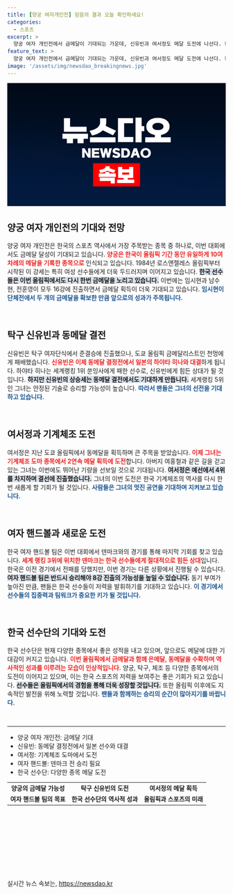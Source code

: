 ```yaml
---
title: [양궁 여자개인전] 믿음의 결과 오늘 확인하세요!
categories:
  - 스포츠
excerpt: >
  양궁 여자 개인전에서 금메달이 기대되는 가운데, 신유빈과 여서정도 메달 도전에 나선다. 한국 선수단은 4일 연속 메달 행진을 이어갈 수 있을지 주목된다!
feature_text: >
  양궁 여자 개인전에서 금메달이 기대되는 가운데, 신유빈과 여서정도 메달 도전에 나선다. 한국 선수단은 4일 연속 메달 행진을 이어갈 수 있을지 주목된다!
image: '/assets/img/newsdao_breakingnews.jpg'
---
```


<p><img src="/assets/img/newsdao_breakingnews.jpg" alt="implanttips 속보" /></p>

<h2 data-ke-size="size26">양궁 여자 개인전의 기대와 전망</h2>

<p data-ke-size="size16">양궁 여자 개인전은 한국의 스포츠 역사에서 가장 주목받는 종목 중 하나로, 이번 대회에서도 금메달 달성이 기대되고 있습니다. <b><span style="color: #ee2323;">양궁은 한국이 올림픽 기간 동안 유일하게 10여 차례의 메달을 기록한 종목으로</span></b> 인식되고 있습니다. 1984년 로스앤젤레스 올림픽부터 시작된 이 강세는 특히 여성 선수들에게 더욱 두드러지며 이어지고 있습니다. <b><span style="background-color: #21538527;">한국 선수들은 이번 올림픽에서도 다시 한번 금메달을 노리고 있습니다.</span></b> 이번에는 임시현과 남수현, 전훈영이 모두 16강에 진출하면서 금메달 획득이 더욱 기대되고 있습니다. <b><span style="color: #1a5490;">임시현이 단체전에서 두 개의 금메달을 확보한 만큼 앞으로의 성과가 주목됩니다.</span></b></p>

<p data-ke-size="size16">&nbsp;</p>

<h2 data-ke-size="size26">탁구 신유빈과 동메달 결전</h2>

<p data-ke-size="size16">신유빈은 탁구 여자단식에서 준결승에 진출했으나, 도쿄 올림픽 금메달리스트인 천멍에게 패배했습니다. <b><span style="color: #ee2323;">신유빈은 이제 동메달 결정전에서 일본의 하야타 히나와 대결</span></b>하게 됩니다. 하야타 히나는 세계랭킹 1위 쑨잉사에게 패한 선수로, 신유빈에게 힘든 상대가 될 것입니다. <b><span style="background-color: #21538527;">하지만 신유빈의 상승세는 동메달 결전에서도 기대하게 만듭니다.</span></b> 세계랭킹 5위인 그녀는 안정된 기술로 승리할 가능성이 높습니다. <b><span style="color: #1a5490;">따라서 팬들은 그녀의 선전을 기대하고 있습니다.</span></b></p>

<p data-ke-size="size16">&nbsp;</p>

<h2 data-ke-size="size26">여서정과 기계체조 도전</h2>

<p data-ke-size="size16">여서정은 지난 도쿄 올림픽에서 동메달을 획득하며 큰 주목을 받았습니다. <b><span style="color: #ee2323;">이제 그녀는 기계체조 도마 종목에서 2연속 메달 획득에 도전</span></b>합니다. 아버지 여홍철과 같은 길을 걷고 있는 그녀는 이번에도 뛰어난 기량을 선보일 것으로 기대됩니다. <b><span style="background-color: #21538527;">여서정은 예선에서 4위를 차지하며 결선에 진출했습니다.</span></b> 그녀의 이번 도전은 한국 기계체조의 역사를 다시 한 번 새롭게 할 기회가 될 것입니다. <b><span style="color: #1a5490;">사람들은 그녀의 멋진 공연을 기대하며 지켜보고 있습니다.</span></b></p>

<p data-ke-size="size16">&nbsp;</p>

<h2 data-ke-size="size26">여자 핸드볼과 새로운 도전</h2>

<p data-ke-size="size16">한국 여자 핸드볼 팀은 이번 대회에서 덴마크와의 경기를 통해 마지막 기회를 찾고 있습니다. <b><span style="color: #ee2323;">세계 랭킹 3위에 위치한 덴마크는 한국 선수들에게 절대적으로 힘든 상대</span></b>입니다. 한국은 이전 경기에서 전패를 당했지만, 이번 경기는 다른 상황에서 진행될 수 있습니다. <b><span style="background-color: #21538527;">여자 핸드볼 팀은 반드시 승리해야 8강 진출의 가능성을 높일 수 있습니다.</span></b> 동기 부여가 높아진 만큼, 팬들은 한국 선수들이 저력을 발휘하기를 기대하고 있습니다. <b><span style="color: #1a5490;">이 경기에서 선수들의 집중력과 팀워크가 중요한 키가 될 것입니다.</span></b></p>

<p data-ke-size="size16">&nbsp;</p>

<h2 data-ke-size="size26">한국 선수단의 기대와 도전</h2>

<p data-ke-size="size16">한국 선수단은 현재 다양한 종목에서 좋은 성적을 내고 있으며, 앞으로도 메달에 대한 기대감이 커지고 있습니다. <b><span style="color: #ee2323;">이번 올림픽에서 금메달과 함께 은메달, 동메달을 수확하며 역사적인 성과를 이루려는 모습이 인상적입니다.</span></b> 양궁, 탁구, 체조 등 다양한 종목에서의 도전이 이어지고 있으며, 이는 한국 스포츠의 저력을 보여주는 좋은 기회가 되고 있습니다. <b><span style="background-color: #21538527;">선수들은 올림픽에서의 경험을 통해 더욱 성장할 것입니다.</span></b> 또한 올림픽 이후에도 지속적인 발전을 위해 노력할 것입니다. <b><span style="color: #1a5490;">팬들과 함께하는 승리의 순간이 많아지기를 바랍니다.</span></b></p>

<p data-ke-size="size16">&nbsp;</p>

<hr />

<ul>
  <li>양궁 여자 개인전: 금메달 기대</li>
  <li>신유빈: 동메달 결정전에서 일본 선수와 대결</li>
  <li>여서정: 기계체조 도마에서 도전</li>
  <li>여자 핸드볼: 덴마크 전 승리 필요</li>
  <li>한국 선수단: 다양한 종목 메달 도전</li>
</ul>

<table>
 <tr>
  <td style="text-align: center; height: 17px;"><b>양궁의 금메달 가능성</b></td>
  <td style="text-align: center; height: 17px;"><b>탁구 신유빈의 도전</b></td>
  <td style="text-align: center; height: 17px;"><b>여서정의 메달 획득</b></td>
</tr>
 <tr>
  <td style="text-align: center; height: 17px;"><b>여자 핸드볼 팀의 목표</b></td>
  <td style="text-align: center; height: 17px;"><b>한국 선수단의 역사적 성과</b></td>
  <td style="text-align: center; height: 17px;"><b>올림픽과 스포츠의 미래</b></td>
</tr>
</table>

<p data-ke-size="size16">&nbsp;</p> 

<p data-ke-size="size16">&nbsp;</p> 

<p data-ke-size="size16">&nbsp;</p> 

<p data-ke-size="size16">&nbsp;</p> 

<p data-ke-size="size16">&nbsp;</p>
실시간 뉴스 속보는, <a href="https://newsdao.kr" rel="dofollow">https://newsdao.kr</a>



